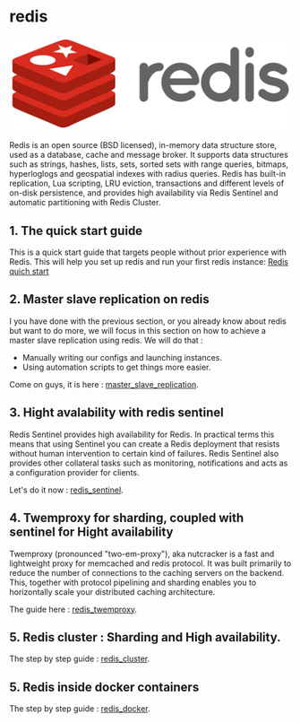 # redis
<p align="center">
	<a href="https://redis.io/" target="_blank">
	    <img src="Redis_Logo.svg.png">
	</a>
</p>
Redis is an open source (BSD licensed), in-memory data structure store, used as a database, cache and message broker. It supports data structures such as strings, hashes, lists, sets, sorted sets with range queries, bitmaps, hyperloglogs and geospatial indexes with radius queries. Redis has built-in replication, Lua scripting, LRU eviction, transactions and different levels of on-disk persistence, and provides high availability via Redis Sentinel and automatic partitioning with Redis Cluster. 

## 1. The quick start guide
This is a quick start guide that targets people without prior experience with Redis. This will help you set up redis and run your first redis instance: [Redis quich start](quick_start)

## 2. Master slave replication on redis 
I you have done with the previous section, or you already know about redis but want to do more, we will focus in this section on how to achieve a master slave replication using redis.
We will do that :
* Manually writing our configs and launching instances.
* Using automation scripts to get things more easier.

Come on guys, it is here :  [master_slave_replication](master_slave_replication).

## 3. Hight avalability with redis sentinel
Redis Sentinel provides high availability for Redis. In practical terms this means that using Sentinel you can create a Redis deployment that resists without human intervention to certain kind of failures.
Redis Sentinel also provides other collateral tasks such as monitoring, notifications and acts as a configuration provider for clients.

Let's do it now : [redis_sentinel](redis_sentinel).

## 4. Twemproxy for sharding, coupled with sentinel for Hight availability
Twemproxy (pronounced "two-em-proxy"), aka nutcracker is a fast and lightweight proxy for memcached and redis protocol. It was built primarily to reduce the number of connections to the caching servers on the backend. This, together with protocol pipelining and sharding enables you to horizontally scale your distributed caching architecture. 

The guide here : [redis_twemproxy](redis_twemproxy).

## 5. Redis cluster : Sharding and High availability.

The step by step guide : [redis_cluster](redis_cluster).

## 5. Redis inside docker containers

The step by step guide : [redis_docker](redis_docker).
